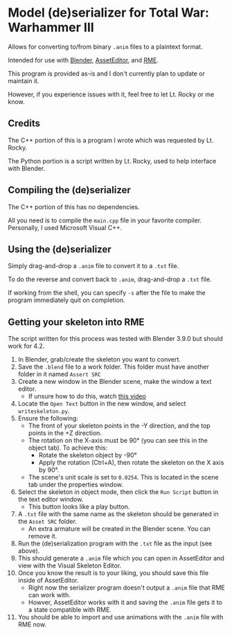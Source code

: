 # Model (de)serializer for Total War: Warhammer III
Allows for converting to/from binary `.anim` files to a plaintext format.

Intended for use with [Blender](https://www.blender.org/),
[AssetEditor](https://github.com/donkeyProgramming/TheAssetEditor),
and [RME](https://github.com/mr-phazer/RME_Release).

This program is provided as-is and I don't currently plan to update or maintain it.

However, if you experience issues with it, feel free to let Lt. Rocky or me know.

## Credits
The C++ portion of this is a program I wrote which was requested by Lt. Rocky.

The Python portion is a script written by Lt. Rocky, used to help interface with Blender.

## Compiling the (de)serializer
The C++ portion of this has no dependencies.

All you need is to compile the `main.cpp` file in your favorite compiler.
Personally, I used Microsoft Visual C++.

## Using the (de)serializer
Simply drag-and-drop a `.anim` file to convert it to a `.txt` file.

To do the reverse and convert back to `.anim`, drag-and-drop a `.txt` file.

If working from the shell, you can specify `-s` after the file to make the program immediately quit on completion.

## Getting your skeleton into RME
The script written for this process was tested with Blender 3.9.0 but should work for 4.2.

1) In Blender, grab/create the skeleton you want to convert.
2) Save the `.blend` file to a work folder. This folder must have another folder in it named `Assert SRC`
3) Create a new window in the Blender scene, make the window a text editor.
    - If unsure how to do this, watch [this video](https://www.youtube.com/watch?v=HSm-cq7zd2s)
4) Locate the `Open Text` button in the new window, and select `writeskeleton.py`.
5) Ensure the following:
    - The front of your skeleton points in the -Y direction, and the top points in the +Z direction.
    - The rotation on the X-axis must be 90° (you can see this in the object tab). To achieve this:
        - Rotate the skeleton object by -90°
        - Apply the rotation (Ctrl+A), then rotate the skeleton on the X axis by 90°.
    - The scene's unit scale is set to `0.0254`. This is located in the scene tab under the properties window.
6) Select the skeleton in object mode, then click the `Run Script` button in the text editor window.
    - This button looks like a play button.
7) A `.txt` file with the same name as the skeleton should be generated in the `Asset SRC` folder.
    - An extra armature will be created in the Blender scene. You can remove it.
8) Run the (de)serialization program with the `.txt` file as the input (see above).
9) This should generate a `.anim` file which you can open in AssetEditor and view with the Visual Skeleton Editor.
10) Once you know the result is to your liking, you should save this file inside of AssetEditor.
    - Right now the serializer program doesn't output a `.anim` file that RME can work with.
    - Howver, AssetEditor works with it and saving the `.anim` file gets it to a state compatible with RME.
11) You should be able to import and use animations with the `.anim` file with RME now.
